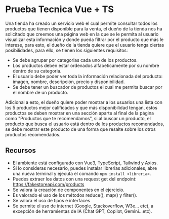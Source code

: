 # Prueba Tecnica Vue + TS

Una tienda ha creado un servicio web el cual permite consultar todos los productos que tienen disponible para la venta, el dueño de la tienda nos ha solicitado que creemos una página web en la que se le permita al usuario visualizar esta información y donde pueda filtrar por el producto que más le interese, para esto, el dueño de la tienda quiere que el usuario tenga ciertas posibilidades, para ello, se tienen los siguientes requisitos:

- Se debe agrupar por categorias cada uno de los productos.
- Los productos deben estar ordenados alfabeticamente por su nombre dentro de su categoria.
- El usuario debe poder ver toda la información relacionada del producto: imagen, nombre, descripción, precio y disponibilidad.
- Se debe tener un buscador de productos el cual me permita buscar por el nombre de un producto.

Adicional a esto, el dueño quiere poder mostrar a los usuarios una lista con los 5 productos mejor calificados y que más disponibilidad tengan, estos productos se deben mostrar en una sección aparte al final de la página como "Productos que te recomendamos", si al buscar un producto, el producto que busca el usuario está dentro de los productos recomendados, se debe mostrar este producto de una forma que resalte sobre los otros productos recomendados.

## Recursos

- El ambiente está configurado con Vue3, TypeScript, Tailwind y Axios.
- Si lo consideras necesario, puedes instalar librerias adicionales, abre una nueva terminal y ejecuta el comando `npm install <libreria>`.
- Puedes extraer los datos con una request get del endpoint: https://fakestoreapi.com/products
- Se valora la creación de componentes en el ejercicio.
- Es valorado el uso de los métodos reduce(), map() y filter().
- Se valora el uso de tipos e interfaces
- Se permite el uso de internet (Google, Stackoverflow, W3e... etc), a excepción de herramientas de IA (Chat GPT, Copilot, Gemini...etc).

